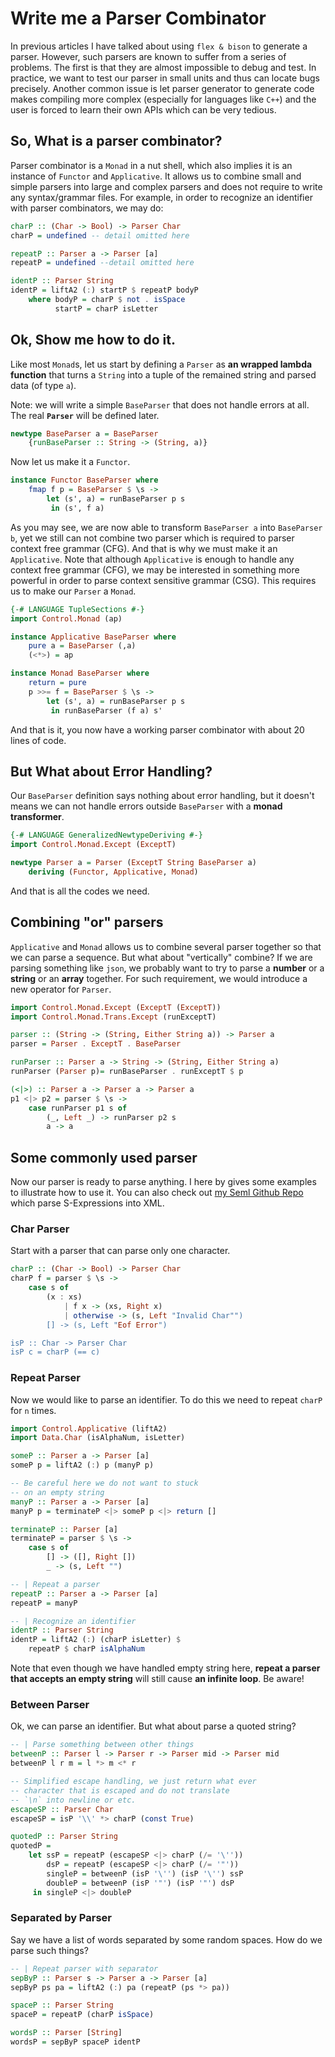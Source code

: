 # Write me a Parser Combinator

In previous articles I have talked about using `flex & bison` to generate a parser. However, such parsers are known to suffer from a series of problems. The first is that they are almost impossible to debug and test. In practice, we want to test our parser in small units and thus can locate bugs precisely. Another common issue is let parser generator to generate code makes compiling more complex (especially for languages like `C++`) and the user is forced to learn their own APIs which can be very tedious.

## So, What is a parser combinator?

Parser combinator is a `Monad` in a nut shell, which also implies it is an instance of `Functor` and `Applicative`. It allows us to combine small and simple parsers into large and complex parsers and does not require to write any syntax/grammar files. For example, in order to recognize an identifier with parser combinators, we may do:

```haskell
charP :: (Char -> Bool) -> Parser Char
charP = undefined -- detail omitted here

repeatP :: Parser a -> Parser [a]
repeatP = undefined --detail omitted here

identP :: Parser String
identP = liftA2 (:) startP $ repeatP bodyP
    where bodyP = charP $ not . isSpace
          startP = charP isLetter
```

## Ok, Show me how to do it.

Like most `Monad`s, let us start by defining a `Parser` as **an wrapped lambda function** that turns a `String` into a tuple of the remained string and parsed data (of type `a`).

Note: we will write a simple `BaseParser` that does not handle errors at all. The real **`Parser`** will be defined later.

```haskell
newtype BaseParser a = BaseParser 
    {runBaseParser :: String -> (String, a)}
```

Now let us make it a `Functor`.

```haskell
instance Functor BaseParser where
    fmap f p = BaseParser $ \s ->
        let (s', a) = runBaseParser p s
         in (s', f a)
```

As you may see, we are now able to transform `BaseParser a` into `BaseParser b`, yet we still can not combine two parser which is required to parser context free grammar (CFG). And that is why we must make it an `Applicative`. Note that although `Applicative` is enough to handle any context free grammar (CFG), we may be interested in something more powerful in order to parse context sensitive grammar (CSG). This requires us to make our `Parser` a `Monad`.

```haskell
{-# LANGUAGE TupleSections #-}
import Control.Monad (ap)

instance Applicative BaseParser where
    pure a = BaseParser (,a)
    (<*>) = ap

instance Monad BaseParser where
    return = pure
    p >>= f = BaseParser $ \s ->
        let (s', a) = runBaseParser p s
         in runBaseParser (f a) s'
```

And that is it, you now have a working parser combinator with about 20 lines of code.

## But What about Error Handling?

Our `BaseParser` definition says nothing about error handling, but it doesn't means we can not handle errors outside `BaseParser` with a **monad transformer**. 

```haskell
{-# LANGUAGE GeneralizedNewtypeDeriving #-}
import Control.Monad.Except (ExceptT)

newtype Parser a = Parser (ExceptT String BaseParser a)
    deriving (Functor, Applicative, Monad)
```

And that is all the codes we need.

## Combining "or" parsers

`Applicative` and `Monad` allows us to combine several parser together so that we can parse a sequence. But what about "vertically" combine? If we are parsing something like `json`, we probably want to try to parse a **number** or a **string** or an **array** together. For such requirement, we would introduce a new operator for `Parser`.

```haskell
import Control.Monad.Except (ExceptT (ExceptT))
import Control.Monad.Trans.Except (runExceptT)

parser :: (String -> (String, Either String a)) -> Parser a
parser = Parser . ExceptT . BaseParser

runParser :: Parser a -> String -> (String, Either String a)
runParser (Parser p)= runBaseParser . runExceptT $ p

(<|>) :: Parser a -> Parser a -> Parser a
p1 <|> p2 = parser $ \s ->
    case runParser p1 s of
        (_, Left _) -> runParser p2 s
        a -> a
```

## Some commonly used parser

Now our parser is ready to parse anything. I here by gives some examples to illustrate how to use it. You can also check out [my Seml Github Repo](https://github.com/TerenceNg03/Seml/) which parse S-Expressions into XML.

### Char Parser

Start with a parser that can parse only one character.

```haskell
charP :: (Char -> Bool) -> Parser Char
charP f = parser $ \s ->
    case s of
        (x : xs)
            | f x -> (xs, Right x)
            | otherwise -> (s, Left "Invalid Char"")
        [] -> (s, Left "Eof Error")

isP :: Char -> Parser Char
isP c = charP (== c)
```

### Repeat Parser
Now we would like to parse an identifier. To do this we need to repeat `charP` for `n` times.

```haskell
import Control.Applicative (liftA2)
import Data.Char (isAlphaNum, isLetter)

someP :: Parser a -> Parser [a]
someP p = liftA2 (:) p (manyP p)

-- Be careful here we do not want to stuck
-- on an empty string
manyP :: Parser a -> Parser [a]
manyP p = terminateP <|> someP p <|> return []

terminateP :: Parser [a]
terminateP = parser $ \s ->
    case s of
        [] -> ([], Right [])
        _ -> (s, Left "")

-- | Repeat a parser
repeatP :: Parser a -> Parser [a]
repeatP = manyP

-- | Recognize an identifier
identP :: Parser String
identP = liftA2 (:) (charP isLetter) $
    repeatP $ charP isAlphaNum
```

Note that even though we have handled empty string here, **repeat a parser that accepts an empty string** will still cause **an infinite loop**. Be aware!
### Between Parser
Ok, we can parse an identifier. But what about parse a quoted string?

```haskell
-- | Parse something between other things
betweenP :: Parser l -> Parser r -> Parser mid -> Parser mid
betweenP l r m = l *> m <* r

-- Simplified escape handling, we just return what ever 
-- character that is escaped and do not translate 
-- `\n` into newline or etc.
escapeSP :: Parser Char
escapeSP = isP '\\' *> charP (const True)

quotedP :: Parser String
quotedP =
    let ssP = repeatP (escapeSP <|> charP (/= '\''))
        dsP = repeatP (escapeSP <|> charP (/= '"'))
        singleP = betweenP (isP '\'') (isP '\'') ssP
        doubleP = betweenP (isP '"') (isP '"') dsP
     in singleP <|> doubleP
```

### Separated by Parser

Say we have a list of words separated by some random spaces. How do we parse such things?

```haskell
-- | Repeat parser with separator
sepByP :: Parser s -> Parser a -> Parser [a]
sepByP ps pa = liftA2 (:) pa (repeatP (ps *> pa))

spaceP :: Parser String
spaceP = repeatP (charP isSpace)

wordsP :: Parser [String]
wordsP = sepByP spaceP identP
```



